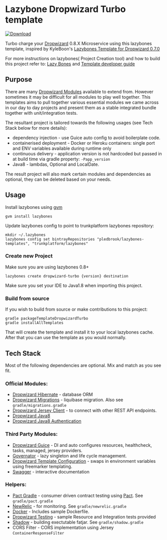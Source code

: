 # Lazybone Dropwizard Turbo template

[ ![Download](https://api.bintray.com/packages/trunkplatform/lazybones/dropwizard-turbo-template/images/download.svg) ](https://bintray.com/trunkplatform/lazybones/dropwizard-turbo-template/_latestVersion)

Turbo charge your [Dropwizard](dropwizard.io) 0.8.X Microservice using this lazybones template, inspired by KyleBoon's
[Lazybones Template for Dropwizard 0.7.0](https://github.com/kyleboon/lazybones-dropwizard-template)

For more instructions on lazybones( Project Creation tool) and how to build this project refer to:
[Lazy Bones](https://github.com/pledbrook/lazybones)
and [Template developer guide](https://github.com/pledbrook/lazybones/wiki/Template-developers-guide)

## Purpose
There are many [Dropwizard Modules](http://modules.dropwizard.io/) available to extend from. However sometimes it may be
difficult for all modules to play well together. This templates aims to pull together various essential modules we came
across in our day to day projects and present them as a stable integrated bundle together with unit/integration tests.

The resultant project is tailored towards the following usages (see Tech Stack below for more details):

 * dependency injection - use Guice auto config to avoid boilerplate code.
 * containerised deployment - Docker or Heroku containers: single port and ENV variables available during runtime only
 * continuous delivery - application version is not hardcoded but passed in at build time via gradle property: `-Papp_version`
 * Java8 - lambdas, Optional and LocalDate.

The result project will also mark certain modules and dependencies as optional, they can be deleted based on your needs.

## Usage
Install lazybones using [gvm](http://gvmtool.net/)

    gvm install lazybones

Update lazybones config to point to trunkplatform lazybones repository:

    mkdir ~/.lazybones
    lazybones config set bintrayRepositories "pledbrook/lazybones-templates", "trunkplatform/lazybones"

### Create new Project
Make sure you are using lazybones 0.8+

    lazybones create dropwizard-turbo {version} destination

Make sure you set your IDE to Java1.8 when importing this project.

### Build from source
If you wish to build from source or make contributions to this project:

    gradle packageTemplateDropwizardTurbo
    gradle installAllTemplates

That will create the template and install it to your local lazybones cache. After that you can use the template as you would normally.

## Tech Stack
Most of the following dependencies are optional. Mix and match as you see fit.

### Official Modules:

 * [Dropwizard Hibernate](http://dropwizard.github.io/dropwizard/manual/hibernate.html) - database ORM
 * [Dropwizard Migrations](http://dropwizard.github.io/dropwizard/manual/migrations.html) - liquibase migration. Also see `gradle/migrations.gradle`
 * [Dropwizard Jersey Client]() - to connect with other REST API endpoints.
 * [Dropwizard Java8](https://dropwizard.github.io/dropwizard-java8/)
 * [Dropwizard Java8 Authentication](https://dropwizard.github.io/dropwizard-java8/0.8.0-1/dropwizard-java8-auth/index.html)

### Third Party Modules:

 * [Dropwizard Guice](https://github.com/HubSpot/dropwizard-guice) - DI and auto configures resources, healthcheck, tasks, managed, jersey providers.
 * [Governator](https://github.com/Netflix/governator) - lazy singleton and life cycle management.
 * [Dropwizard Template Configuration](https://github.com/tkrille/dropwizard-template-config) - swaps in environment variables using freemarker templating.
 * [Swagger](http://swagger.io/) - interactive documentation

### Helpers:

 * [Pact Gradle](https://github.com/DiUS/pact-jvm/tree/master/pact-jvm-provider-gradle) - consumer driven contract testing using [Pact](https://github.com/realestate-com-au/pact). See `gradle/pact.gradle`
 * [NewRelic](http://newrelic.com/) - for monitoring. See `gradle/newrelic.gradle`
 * [Docker](https://www.docker.com/) - Includes sample Dockerfile.
 * [Dropwizard Testing](https://dropwizard.github.io/dropwizard/manual/testing.html) - sample Resource and Integration tests provided
 * [Shadow]() - building exectutable fatjar. See `gradle/shadow.gradle`
 * CORS Filter - CORS implementation using Jersey `ContainerResponseFilter`


